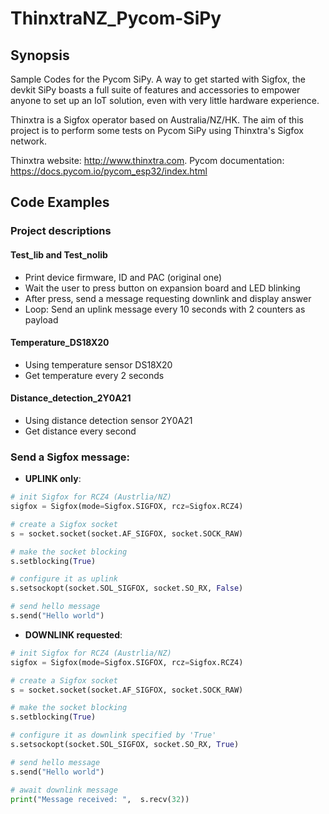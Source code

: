 # ThinxtraNZ_Pycom-SiPy

## Synopsis

Sample Codes for the Pycom SiPy.
A way to get started with Sigfox, the devkit SiPy boasts a full suite of features and accessories to empower anyone to set up an IoT solution, even with very little hardware experience.

Thinxtra is a Sigfox operator based on Australia/NZ/HK.
The aim of this project is to perform some tests on Pycom SiPy using Thinxtra's Sigfox network.

Thinxtra website: http://www.thinxtra.com.
Pycom documentation: https://docs.pycom.io/pycom_esp32/index.html


## Code Examples

### Project descriptions

#### Test_lib and Test_nolib
* Print device firmware, ID and PAC (original one)
* Wait the user to press button on expansion board and LED blinking
* After press, send a message requesting downlink and display answer
* Loop: Send an uplink message every 10 seconds with 2 counters as payload

#### Temperature_DS18X20
* Using temperature sensor DS18X20
* Get temperature every 2 seconds

#### Distance_detection_2Y0A21
* Using distance detection sensor 2Y0A21
* Get distance every second

### Send a Sigfox message:

* **UPLINK only**:
```python
# init Sigfox for RCZ4 (Austrlia/NZ)
sigfox = Sigfox(mode=Sigfox.SIGFOX, rcz=Sigfox.RCZ4)

# create a Sigfox socket
s = socket.socket(socket.AF_SIGFOX, socket.SOCK_RAW)

# make the socket blocking
s.setblocking(True)

# configure it as uplink
s.setsockopt(socket.SOL_SIGFOX, socket.SO_RX, False)

# send hello message
s.send("Hello world")
```

* **DOWNLINK requested**:
```python
# init Sigfox for RCZ4 (Austrlia/NZ)
sigfox = Sigfox(mode=Sigfox.SIGFOX, rcz=Sigfox.RCZ4)

# create a Sigfox socket
s = socket.socket(socket.AF_SIGFOX, socket.SOCK_RAW)

# make the socket blocking
s.setblocking(True)

# configure it as downlink specified by 'True'
s.setsockopt(socket.SOL_SIGFOX, socket.SO_RX, True)

# send hello message
s.send("Hello world")

# await downlink message
print("Message received: ",  s.recv(32))
```
